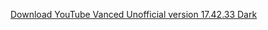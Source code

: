 [Download YouTube Vanced Unofficial version 17.42.33 Dark](https://github.com/cuynu/ytvanced/releases/download/17.42.33/YouTube.Vanced.v17.42.33_Dark_Universal.apk)
